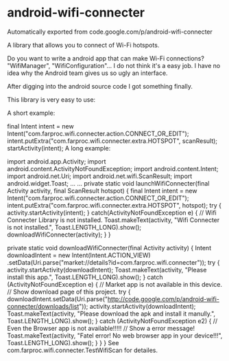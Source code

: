 # android-wifi-connecter
Automatically exported from code.google.com/p/android-wifi-connecter

A library that allows you to connect of Wi-Fi hotspots. 

Do you want to write a android app that can make Wi-Fi connections? "WifiManager", "WifiConfiguration"... I do not think it's a easy job. I have no idea why the Android team gives us so ugly an interface.

After digging into the android source code I got something finally.

This library is very easy to use:

A short example:

final Intent intent = new Intent("com.farproc.wifi.connecter.action.CONNECT_OR_EDIT");
intent.putExtra("com.farproc.wifi.connecter.extra.HOTSPOT", scanResult);
startActivity(intent);
A long example:

import android.app.Activity;
import android.content.ActivityNotFoundException;
import android.content.Intent;
import android.net.Uri;
import android.net.wifi.ScanResult;
import android.widget.Toast;
...
...
private static void launchWifiConnecter(final Activity activity, final ScanResult hotspot) {
  final Intent intent = new Intent("com.farproc.wifi.connecter.action.CONNECT_OR_EDIT");
  intent.putExtra("com.farproc.wifi.connecter.extra.HOTSPOT", hotspot);
  try {
    activity.startActivity(intent);
  } catch(ActivityNotFoundException e) {
    // Wifi Connecter Library is not installed.
    Toast.makeText(activity, "Wifi Connecter is not installed.", Toast.LENGTH_LONG).show();
    downloadWifiConnecter(activity);
  }
}

private static void downloadWifiConnecter(final Activity activity) {
  Intent downloadIntent = new Intent(Intent.ACTION_VIEW)
    .setData(Uri.parse("market://details?id=com.farproc.wifi.connecter"));
  try {
    activity.startActivity(downloadIntent);
    Toast.makeText(activity, "Please install this app.", Toast.LENGTH_LONG).show();
  } catch (ActivityNotFoundException e) {
    // Market app is not available in this device.
    // Show download page of this project.
    try {
      downloadIntent.setData(Uri.parse("http://code.google.com/p/android-wifi-connecter/downloads/list"));
      activity.startActivity(downloadIntent);
      Toast.makeText(activity, "Please download the apk and install it manully.", Toast.LENGTH_LONG).show();
    } catch  (ActivityNotFoundException e2) {
      // Even the Browser app is not available!!!!!
      // Show a error message!
      Toast.makeText(activity, "Fatel error! No web browser app in your device!!!", Toast.LENGTH_LONG).show();
    }
  }
}
See com.farproc.wifi.connecter.TestWifiScan for detailes.
